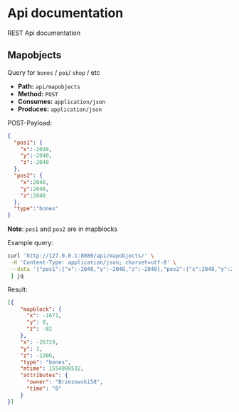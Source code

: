 
# Api documentation

REST Api documentation

## Mapobjects

Query for `bones` / `poi`/ `shop` / etc

* **Path:** `api/mapobjects`
* **Method:** `POST`
* **Consumes:** `application/json`
* **Produces:** `application/json`

POST-Payload:
```json
{
  "pos1": {
    "x":-2048,
    "y":-2048,
    "z":-2048
  },
  "pos2": {
    "x":2048,
    "y":2048,
    "z":2048
  },
  "type":"bones"
}
```

**Note**: `pos1` and `pos2` are in mapblocks


Example query:
```bash
curl 'http://127.0.0.1:8080/api/mapobjects/' \
 -H 'Content-Type: application/json; charset=utf-8' \
 --data '{"pos1":{"x":-2048,"y":-2048,"z":-2048},"pos2":{"x":2048,"y":2048,"z":2048},"type":"bones"}' \
 | jq
```

Result:
```json
[{
    "mapblock": {
      "x": -1671,
      "y": 0,
      "z": -82
    },
    "x": -26729,
    "y": 1,
    "z": -1306,
    "type": "bones",
    "mtime": 1554099532,
    "attributes": {
      "owner": "Brzezowski58",
      "time": "0"
    }
}]
```
